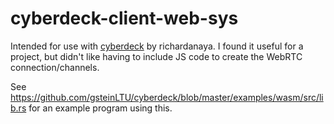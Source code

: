 # cyberdeck-client-web-sys

Intended for use with [cyberdeck](https://crates.io/crates/cyberdeck) by richardanaya. I found it useful for a project, but didn't like having to include JS code to create the WebRTC connection/channels. 

See https://github.com/gsteinLTU/cyberdeck/blob/master/examples/wasm/src/lib.rs for an example program using this.